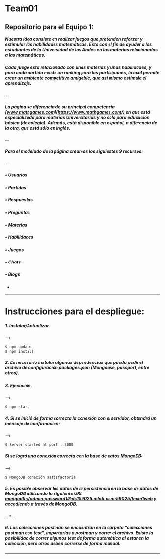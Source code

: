 # Team01
## Repositorio para el Equipo 1:
##### Nuestra idea consiste en realizar juegos que pretenden reforzar y estimular las habilidades matemáticas. Esto con el fin de ayudar a los estudiantes de la Universidad de los Andes en las materias relacionadas a las matemáticas. 
##### Cada juego está relacionado con unas materias y unas habilidades, y para cada partida existe un ranking para los participanes, lo cual permite crear un ambiente competitivo amigable, que así mismo estimule el aprendizaje.
--
##### La página se diferencia de su principal competencia [www.mathgames.com](https://www.mathgames.com/) en que está especializada para materias Universitarias y no solo para educación básica (de colegio). Además, está disponible en español, a diferencia de la otra, que está sólo en inglés.
--
##### Para el modelado de la página creamos los siguientes 9 recursos:
--
##### •	Usuarios
##### •	Partidas
##### •	Respuestas
##### •	Preguntas
##### •	Materias
##### •	Habilidades
##### •	Juegos
##### •	Chats
##### •	Blogs
-
---
# Instrucciones para el despliegue:
##### 1. Instalar/Actualizar.
-->
```sh
$ npm update
$ npm install
```
##### 2. Es necesario instalar algunas dependencias que pueda pedir el archivo de configuración packages.json (Mongoose, passport, entre otros).
##### 3. Ejecución.
-->
```sh
$ npm start
```
##### 4. Si se inició de forma correcta la conexión con el servidor, obtendrá un mensaje de confirmación:
-->
```sh
$ Server started at port : 3000
``` 
##### Si se logró una conexión correcta con la base de datos MongoDB:
-->
```sh
$ MongoDB conexión satisfactoria
``` 
##### 5. Es posible observar los datos de la persistencia en la base de datos de MongoDB utilizando la siguiente URI: [mongodb://admin:password1@ds159025.mlab.com:59025/team1web](mongodb://admin:password1@ds159025.mlab.com:59025/team1web) y accediendo a través de MongoDB.
--*--
##### 6. Las colecciones postman se encuentran en la carpeta "colecciones postman con test", importarlas a postman y correr el archivo. Existe la posibilidad de correr algunos test de forma automática al estar en la colección, pero otros deben correrse de forma manual.
---
